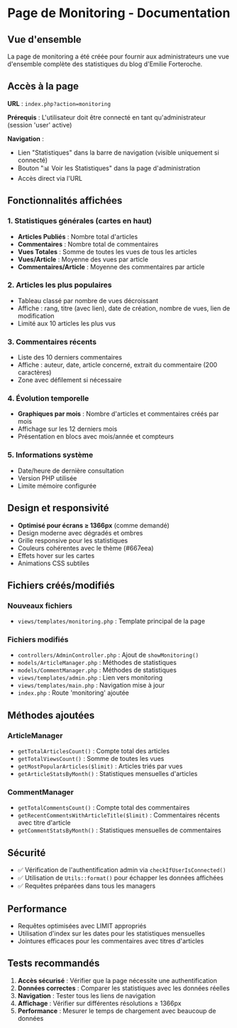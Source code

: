 # Page de Monitoring - Documentation

## Vue d'ensemble

La page de monitoring a été créée pour fournir aux administrateurs une vue d'ensemble complète des statistiques du blog d'Emilie Forteroche.

## Accès à la page

**URL** : `index.php?action=monitoring`

**Prérequis** : L'utilisateur doit être connecté en tant qu'administrateur (session 'user' active)

**Navigation** :
- Lien "Statistiques" dans la barre de navigation (visible uniquement si connecté)
- Bouton "📊 Voir les Statistiques" dans la page d'administration
- Accès direct via l'URL

## Fonctionnalités affichées

### 1. Statistiques générales (cartes en haut)
- **Articles Publiés** : Nombre total d'articles
- **Commentaires** : Nombre total de commentaires
- **Vues Totales** : Somme de toutes les vues de tous les articles
- **Vues/Article** : Moyenne des vues par article
- **Commentaires/Article** : Moyenne des commentaires par article

### 2. Articles les plus populaires
- Tableau classé par nombre de vues décroissant
- Affiche : rang, titre (avec lien), date de création, nombre de vues, lien de modification
- Limité aux 10 articles les plus vus

### 3. Commentaires récents
- Liste des 10 derniers commentaires
- Affiche : auteur, date, article concerné, extrait du commentaire (200 caractères)
- Zone avec défilement si nécessaire

### 4. Évolution temporelle
- **Graphiques par mois** : Nombre d'articles et commentaires créés par mois
- Affichage sur les 12 derniers mois
- Présentation en blocs avec mois/année et compteurs

### 5. Informations système
- Date/heure de dernière consultation
- Version PHP utilisée
- Limite mémoire configurée

## Design et responsivité

- **Optimisé pour écrans ≥ 1366px** (comme demandé)
- Design moderne avec dégradés et ombres
- Grille responsive pour les statistiques
- Couleurs cohérentes avec le thème (#667eea)
- Effets hover sur les cartes
- Animations CSS subtiles

## Fichiers créés/modifiés

### Nouveaux fichiers
- `views/templates/monitoring.php` : Template principal de la page

### Fichiers modifiés
- `controllers/AdminController.php` : Ajout de `showMonitoring()`
- `models/ArticleManager.php` : Méthodes de statistiques
- `models/CommentManager.php` : Méthodes de statistiques
- `views/templates/admin.php` : Lien vers monitoring
- `views/templates/main.php` : Navigation mise à jour
- `index.php` : Route 'monitoring' ajoutée

## Méthodes ajoutées

### ArticleManager
- `getTotalArticlesCount()` : Compte total des articles
- `getTotalViewsCount()` : Somme de toutes les vues
- `getMostPopularArticles($limit)` : Articles triés par vues
- `getArticleStatsByMonth()` : Statistiques mensuelles d'articles

### CommentManager
- `getTotalCommentsCount()` : Compte total des commentaires
- `getRecentCommentsWithArticleTitle($limit)` : Commentaires récents avec titre d'article
- `getCommentStatsByMonth()` : Statistiques mensuelles de commentaires

## Sécurité

- ✅ Vérification de l'authentification admin via `checkIfUserIsConnected()`
- ✅ Utilisation de `Utils::format()` pour échapper les données affichées
- ✅ Requêtes préparées dans tous les managers

## Performance

- Requêtes optimisées avec LIMIT appropriés
- Utilisation d'index sur les dates pour les statistiques mensuelles
- Jointures efficaces pour les commentaires avec titres d'articles

## Tests recommandés

1. **Accès sécurisé** : Vérifier que la page nécessite une authentification
2. **Données correctes** : Comparer les statistiques avec les données réelles
3. **Navigation** : Tester tous les liens de navigation
4. **Affichage** : Vérifier sur différentes résolutions ≥ 1366px
5. **Performance** : Mesurer le temps de chargement avec beaucoup de données